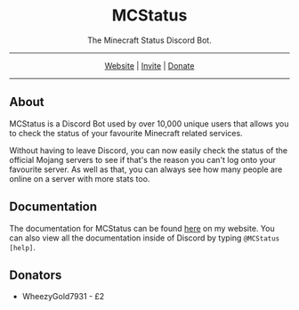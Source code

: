 

<h1 align="center">MCStatus</h1>
<p align="center">The Minecraft Status Discord Bot.</p>

---

<p align="center">
<a href="https://lambocreeper.uk/mcstatus/">Website</a> | <a href="https://discordapp.com/oauth2/authorize?client_id=291623138457026560&scope=bot">Invite</a> | <a href="https://lambocreeper.uk/donate/">Donate</a>
</p>

---

## About

MCStatus is a Discord Bot used by over 10,000 unique users that allows you to check the status of your favourite Minecraft related services.

Without having to leave Discord, you can now easily check the status of the official Mojang servers to see if that's the reason you can't log onto your favourite server. As well as that, you can always see how many people are online on a server with more stats too.

## Documentation

The documentation for MCStatus can be found [here](https://lambocreeper.uk/mcstatus/) on my website. You can also view all the documentation inside of Discord by typing `@MCStatus [help]`.

## Donators
- WheezyGold7931 - £2
